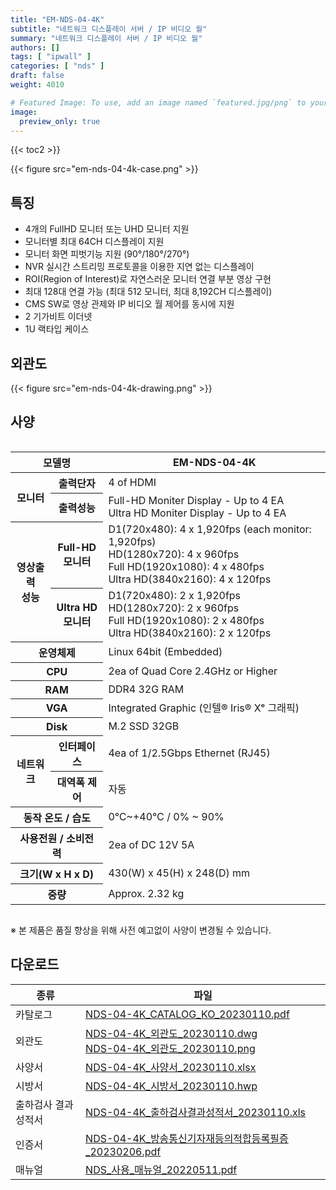 ```yaml
---
title: "EM-NDS-04-4K"
subtitle: "네트워크 디스플레이 서버 / IP 비디오 월"
summary: "네트워크 디스플레이 서버 / IP 비디오 월"
authors: []
tags: [ "ipwall" ]
categories: [ "nds" ]
draft: false
weight: 4010

# Featured Image: To use, add an image named `featured.jpg/png` to your page's folder.
image:
  preview_only: true
---
```


{{< toc2 >}}

<div class="container">
<div class="row justify-content-center">
<div class="col-sm-6">

{{< figure src="em-nds-04-4k-case.png" >}}

</div>
</div>
</div>

## 특징

- 4개의 FullHD 모니터 또는 UHD 모니터 지원 
- 모니터별 최대 64CH 디스플레이 지원
- 모니터 화면 피벗기능 지원 (90°/180°/270°)
- NVR 실시간 스트리밍 프로토콜을 이용한 지연 없는 디스플레이 
- ROI(Region of Interest)로 자연스러운 모니터 연결 부분 영상 구현
- 최대 128대 연결 가능 (최대 512 모니터, 최대 8,192CH 디스플레이) 
- CMS SW로 영상 관제와 IP 비디오 월 제어를 동시에 지원
- 2 기가비트 이더넷
- 1U 랙타입 케이스

## 외관도

{{< figure src="em-nds-04-4k-drawing.png" >}}

## 사양

<div style="overflow-x: auto">
<table class="spec">
<thead>
<tr>
<th colspan="2">모델명</th>
<th>EM-NDS-04-4K</th>
</tr>
</thead>
<tbody>
<tr>
<th rowspan="2">모니터</th>
<th>출력단자</th>
<td>4 of HDMI</td>
</tr>
<tr>
<th>출력성능</th>
<td>Full-HD Moniter Display - Up to 4 EA<br>Ultra HD Moniter Display - Up to 4 EA</td>
</tr>
<tr>
<th rowspan="2">영상출력<br>성능</th>
<th>Full-HD<br>모니터</th>
<td>D1(720x480): 4 x 1,920fps (each monitor: 1,920fps)<br>
    HD(1280x720): 4 x 960fps<br>
    Full HD(1920x1080): 4 x 480fps<br>
    Ultra HD(3840x2160): 4 x 120fps</td>
</tr>
<tr>
<th>Ultra HD<br>모니터</th>
<td>D1(720x480): 2 x 1,920fps<br>
    HD(1280x720): 2 x 960fps<br>
    Full HD(1920x1080): 2 x 480fps<br>
    Ultra HD(3840x2160): 2 x 120fps</td>
</tr>
<tr>
<th colspan="2">운영체제</th>
<td>Linux 64bit (Embedded)</td>
</tr>
<tr>
<th colspan="2">CPU</th>
<td>2ea of Quad Core 2.4GHz or Higher</td>
</tr>
<tr>
<th colspan="2">RAM</th>
<td>DDR4 32G RAM</td>
</tr>
<tr>
<th colspan="2">VGA</th>
<td>Integrated Graphic (인텔® Iris® Xᵉ 그래픽)</td>
</tr>
<tr>
<th colspan="2">Disk</th>
<td>M.2 SSD 32GB</td>
</tr>
<tr>
<th rowspan="2">네트워크</th>
<th>인터페이스</th>
<td>4ea of 1/2.5Gbps Ethernet (RJ45)</td>
</tr>
<tr>
<th>대역폭 제어</th>
<td>자동</td>
</tr>
<tr>
<th colspan="2">동작 온도 / 습도</th>
<td>0℃~+40℃ / 0% ~ 90%</td>
</tr>
<tr>
<th colspan="2">사용전원 / 소비전력</th>
<td>2ea of DC 12V 5A</td>
</tr>
<tr>
<th colspan="2">크기(W x H x D)</th>
<td>430(W) x 45(H) x 248(D) mm</td>
</tr>
<tr>
<th colspan="2">중량</th>
<td>Approx. 2.32 kg</td>
</tr>
</tbody>
</table>
</div>

※ 본 제품은 품질 향상을 위해 사전 예고없이 사양이 변경될 수 있습니다.

## 다운로드

종류 | 파일
---- | ----
카탈로그 | [NDS-04-4K_CATALOG_KO_20230110.pdf](https://www.emstone.com/data/sales/ko/NDS-04-4K_CATALOG_KO_20230110.pdf)
외관도 | [NDS-04-4K_외관도_20230110.dwg](https://www.emstone.com/data/sales/ko/NDS-04-4K_외관도_20230110.dwg)<br>[NDS-04-4K_외관도_20230110.png](https://www.emstone.com/data/sales/ko/NDS-04-4K_외관도_20230110.png)
사양서 | [NDS-04-4K_사양서_20230110.xlsx](https://www.emstone.com/data/sales/ko/NDS-04-4K_사양서_20230110.xlsx)
시방서 | [NDS-04-4K_시방서_20230110.hwp](https://www.emstone.com/data/sales/ko/NDS-04-4K_시방서_20230110.hwp)
출하검사 결과 성적서 | [NDS-04-4K_출하검사결과성적서_20230110.xls](https://www.emstone.com/data/sales/ko/NDS-04-4K_출하검사결과성적서_20230110.xls)
인증서 | [NDS-04-4K_방송통신기자재등의적합등록필증_20230206.pdf](https://www.emstone.com/data/sales/ko/NDS-04-4K_방송통신기자재등의적합등록필증_20230206.pdf)
매뉴얼 | [NDS_사용_매뉴얼_20220511.pdf](https://www.emstone.com/data/sales/ko/NDS_사용_매뉴얼_20220511.pdf)
